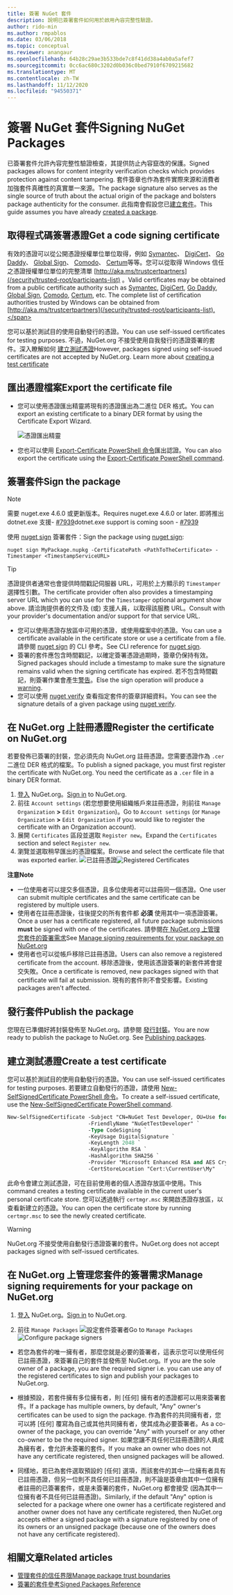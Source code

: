 ```yaml
---
title: 簽署 NuGet 套件
description: 說明已簽署套件如何用於啟用內容完整性驗證。
author: rido-min
ms.author: rmpablos
ms.date: 03/06/2018
ms.topic: conceptual
ms.reviewer: anangaur
ms.openlocfilehash: 64b28c29ae3b533bde7c8f41dd38a4ab0a5afef7
ms.sourcegitcommit: 0cc6ac680c3202d0b036c0bed7910f6709215682
ms.translationtype: MT
ms.contentlocale: zh-TW
ms.lasthandoff: 11/12/2020
ms.locfileid: "94550371"
---
```

# <a name="signing-nuget-packages"></a><span data-ttu-id="8e40a-103">簽署 NuGet 套件</span><span class="sxs-lookup"><span data-stu-id="8e40a-103">Signing NuGet Packages</span></span>

<span data-ttu-id="8e40a-104">已簽署套件允許內容完整性驗證檢查，其提供防止內容竄改的保護。</span><span class="sxs-lookup"><span data-stu-id="8e40a-104">Signed packages allows for content integrity verification checks which provides protection against content tampering.</span></span> <span data-ttu-id="8e40a-105">套件簽章也作為套件實際來源和消費者加強套件真確性的真實單一來源。</span><span class="sxs-lookup"><span data-stu-id="8e40a-105">The package signature also serves as the single source of truth about the actual origin of the package and bolsters package authenticity for the consumer.</span></span> <span data-ttu-id="8e40a-106">此指南會假設您已[建立套件](creating-a-package.md)。</span><span class="sxs-lookup"><span data-stu-id="8e40a-106">This guide assumes you have already [created a package](creating-a-package.md).</span></span>

## <a name="get-a-code-signing-certificate"></a><span data-ttu-id="8e40a-107">取得程式碼簽署憑證</span><span class="sxs-lookup"><span data-stu-id="8e40a-107">Get a code signing certificate</span></span>

<span data-ttu-id="8e40a-108">有效的憑證可以從公開憑證授權單位單位取得，例如 [Symantec](https://trustcenter.websecurity.symantec.com/process/trust/productOptions?productType=SoftwareValidationClass3)、 [DigiCert](https://www.digicert.com/code-signing/)、 [Go Daddy](https://www.godaddy.com/web-security/code-signing-certificate)、 [Global Sign](https://www.globalsign.com/en/code-signing-certificate/)、 [Comodo](https://www.comodo.com/e-commerce/code-signing/code-signing-certificate.php)、 [Certum](https://www.certum.eu/certum/cert,offer_en_open_source_cs.xml)等等。您可以從取得 Windows 信任之憑證授權單位單位的完整清單 [http://aka.ms/trustcertpartners](/security/trusted-root/participants-list) 。</span><span class="sxs-lookup"><span data-stu-id="8e40a-108">Valid certificates may be obtained from a public certificate authority such as [Symantec](https://trustcenter.websecurity.symantec.com/process/trust/productOptions?productType=SoftwareValidationClass3), [DigiCert](https://www.digicert.com/code-signing/), [Go Daddy](https://www.godaddy.com/web-security/code-signing-certificate), [Global Sign](https://www.globalsign.com/en/code-signing-certificate/), [Comodo](https://www.comodo.com/e-commerce/code-signing/code-signing-certificate.php), [Certum](https://www.certum.eu/certum/cert,offer_en_open_source_cs.xml), etc. The complete list of certification authorities trusted by Windows can be obtained from [http://aka.ms/trustcertpartners](/security/trusted-root/participants-list).</span></span>

<span data-ttu-id="8e40a-109">您可以基於測試目的使用自動發行的憑證。</span><span class="sxs-lookup"><span data-stu-id="8e40a-109">You can use self-issued certificates for testing purposes.</span></span> <span data-ttu-id="8e40a-110">不過，NuGet.org 不接受使用自我發行的憑證簽署的套件。深入瞭解如何 [建立測試憑證](#create-a-test-certificate)</span><span class="sxs-lookup"><span data-stu-id="8e40a-110">However, packages signed using self-issued certificates are not accepted by NuGet.org. Learn more about [creating a test certificate](#create-a-test-certificate)</span></span>

## <a name="export-the-certificate-file"></a><span data-ttu-id="8e40a-111">匯出憑證檔案</span><span class="sxs-lookup"><span data-stu-id="8e40a-111">Export the certificate file</span></span>

* <span data-ttu-id="8e40a-112">您可以使用憑證匯出精靈將現有的憑證匯出為二進位 DER 格式。</span><span class="sxs-lookup"><span data-stu-id="8e40a-112">You can export an existing certificate to a binary DER format by using the Certificate Export Wizard.</span></span>

  ![憑證匯出精靈](../reference/media/CertificateExportWizard.png)

* <span data-ttu-id="8e40a-114">您也可以使用 [Export-Certificate PowerShell 命令](/powershell/module/pkiclient/export-certificate)匯出認證。</span><span class="sxs-lookup"><span data-stu-id="8e40a-114">You can also export the certificate using the [Export-Certificate PowerShell command](/powershell/module/pkiclient/export-certificate).</span></span>

## <a name="sign-the-package"></a><span data-ttu-id="8e40a-115">簽署套件</span><span class="sxs-lookup"><span data-stu-id="8e40a-115">Sign the package</span></span>

> [!note]
> <span data-ttu-id="8e40a-116">需要 nuget.exe 4.6.0 或更新版本。</span><span class="sxs-lookup"><span data-stu-id="8e40a-116">Requires nuget.exe 4.6.0 or later.</span></span> <span data-ttu-id="8e40a-117">即將推出 dotnet.exe 支援- [#7939](https://github.com/NuGet/Home/issues/7939)</span><span class="sxs-lookup"><span data-stu-id="8e40a-117">dotnet.exe support is coming soon - [#7939](https://github.com/NuGet/Home/issues/7939)</span></span>

<span data-ttu-id="8e40a-118">使用 [nuget sign](../reference/cli-reference/cli-ref-sign.md) 簽署套件：</span><span class="sxs-lookup"><span data-stu-id="8e40a-118">Sign the package using [nuget sign](../reference/cli-reference/cli-ref-sign.md):</span></span>

```cli
nuget sign MyPackage.nupkg -CertificatePath <PathToTheCertificate> -Timestamper <TimestampServiceURL>
```

> [!Tip]
> <span data-ttu-id="8e40a-119">憑證提供者通常也會提供時間戳記伺服器 URL，可用於上方顯示的 `Timestamper` 選擇性引數。</span><span class="sxs-lookup"><span data-stu-id="8e40a-119">The certificate provider often also provides a timestamping server URL which you can use for the `Timestamper` optional argument show above.</span></span> <span data-ttu-id="8e40a-120">請洽詢提供者的文件及 (或) 支援人員，以取得該服務 URL。</span><span class="sxs-lookup"><span data-stu-id="8e40a-120">Consult with your provider's documentation and/or support for that service URL.</span></span>

* <span data-ttu-id="8e40a-121">您可以使用憑證存放區中可用的憑證，或使用檔案中的憑證。</span><span class="sxs-lookup"><span data-stu-id="8e40a-121">You can use a certificate available in the certificate store or use a certificate from a file.</span></span> <span data-ttu-id="8e40a-122">請參閱 [nuget sign](../reference/cli-reference/cli-ref-sign.md) 的 CLI 參考。</span><span class="sxs-lookup"><span data-stu-id="8e40a-122">See CLI reference for [nuget sign](../reference/cli-reference/cli-ref-sign.md).</span></span>
* <span data-ttu-id="8e40a-123">簽署的套件應包含時間戳記，以確定簽署憑證過期時，簽章仍保持有效。</span><span class="sxs-lookup"><span data-stu-id="8e40a-123">Signed packages should include a timestamp to make sure the signature remains valid when the signing certificate has expired.</span></span> <span data-ttu-id="8e40a-124">若不包含時間戳記，則簽署作業會產生[警告](../reference/errors-and-warnings/NU3002.md)。</span><span class="sxs-lookup"><span data-stu-id="8e40a-124">Else the sign operation will produce a [warning](../reference/errors-and-warnings/NU3002.md).</span></span>
* <span data-ttu-id="8e40a-125">您可以使用 [nuget verify](../reference/cli-reference/cli-ref-verify.md) 查看指定套件的簽章詳細資料。</span><span class="sxs-lookup"><span data-stu-id="8e40a-125">You can see the signature details of a given package using [nuget verify](../reference/cli-reference/cli-ref-verify.md).</span></span>

## <a name="register-the-certificate-on-nugetorg"></a><span data-ttu-id="8e40a-126">在 NuGet.org 上註冊憑證</span><span class="sxs-lookup"><span data-stu-id="8e40a-126">Register the certificate on NuGet.org</span></span>

<span data-ttu-id="8e40a-127">若要發佈已簽署的封裝，您必須先向 NuGet.org 註冊憑證。您需要憑證作為 `.cer` 二進位 DER 格式的檔案。</span><span class="sxs-lookup"><span data-stu-id="8e40a-127">To publish a signed package, you must first register the certificate with NuGet.org. You need the certificate as a `.cer` file in a binary DER format.</span></span>

1. <span data-ttu-id="8e40a-128">[登入](https://www.nuget.org/users/account/LogOn?returnUrl=%2F) NuGet.org。</span><span class="sxs-lookup"><span data-stu-id="8e40a-128">[Sign in](https://www.nuget.org/users/account/LogOn?returnUrl=%2F) to NuGet.org.</span></span>
1. <span data-ttu-id="8e40a-129">前往 `Account settings` (若您想要使用組織帳戶來註冊憑證，則前往 `Manage Organization` **>** `Edit Organization`)。</span><span class="sxs-lookup"><span data-stu-id="8e40a-129">Go to `Account settings` (or `Manage Organization` **>** `Edit Organization` if you would like to register the certificate with an Organization account).</span></span>
1. <span data-ttu-id="8e40a-130">展開 `Certificates` 區段並選取 `Register new`。</span><span class="sxs-lookup"><span data-stu-id="8e40a-130">Expand the `Certificates` section and select `Register new`.</span></span>
1. <span data-ttu-id="8e40a-131">瀏覽並選取稍早匯出的憑證檔案。</span><span class="sxs-lookup"><span data-stu-id="8e40a-131">Browse and select the certficate file that was exported earlier.</span></span>
  <span data-ttu-id="8e40a-132">![已註冊憑證](../reference/media/registered-certs.png)</span><span class="sxs-lookup"><span data-stu-id="8e40a-132">![Registered Certificates](../reference/media/registered-certs.png)</span></span>

<span data-ttu-id="8e40a-133">**注意**</span><span class="sxs-lookup"><span data-stu-id="8e40a-133">**Note**</span></span>
* <span data-ttu-id="8e40a-134">一位使用者可以提交多個憑證，且多位使用者可以註冊同一個憑證。</span><span class="sxs-lookup"><span data-stu-id="8e40a-134">One user can submit multiple certificates and the same certificate can be registered by multiple users.</span></span>
* <span data-ttu-id="8e40a-135">使用者在註冊憑證後，往後提交的所有套件都 **必須** 使用其中一項憑證簽署。</span><span class="sxs-lookup"><span data-stu-id="8e40a-135">Once a user has a certificate registered, all future package submissions **must** be signed with one of the certificates.</span></span> <span data-ttu-id="8e40a-136">請參閱[在 NuGet.org 上管理您套件的簽署需求](#manage-signing-requirements-for-your-package-on-nugetorg)</span><span class="sxs-lookup"><span data-stu-id="8e40a-136">See [Manage signing requirements for your package on NuGet.org](#manage-signing-requirements-for-your-package-on-nugetorg)</span></span>
* <span data-ttu-id="8e40a-137">使用者也可以從帳戶移除已註冊憑證。</span><span class="sxs-lookup"><span data-stu-id="8e40a-137">Users can also remove a registered certificate from the account.</span></span> <span data-ttu-id="8e40a-138">移除憑證後，使用該憑證簽署的新套件將會提交失敗。</span><span class="sxs-lookup"><span data-stu-id="8e40a-138">Once a certificate is removed, new packages signed with that certificate will fail at submission.</span></span> <span data-ttu-id="8e40a-139">現有的套件則不會受影響。</span><span class="sxs-lookup"><span data-stu-id="8e40a-139">Existing packages aren't affected.</span></span>

## <a name="publish-the-package"></a><span data-ttu-id="8e40a-140">發行套件</span><span class="sxs-lookup"><span data-stu-id="8e40a-140">Publish the package</span></span>

<span data-ttu-id="8e40a-141">您現在已準備好將封裝發佈至 NuGet.org。請參閱 [發行封裝](../nuget-org/Publish-a-package.md)。</span><span class="sxs-lookup"><span data-stu-id="8e40a-141">You are now ready to publish the package to NuGet.org. See [Publishing packages](../nuget-org/Publish-a-package.md).</span></span>

## <a name="create-a-test-certificate"></a><span data-ttu-id="8e40a-142">建立測試憑證</span><span class="sxs-lookup"><span data-stu-id="8e40a-142">Create a test certificate</span></span>

<span data-ttu-id="8e40a-143">您可以基於測試目的使用自動發行的憑證。</span><span class="sxs-lookup"><span data-stu-id="8e40a-143">You can use self-issued certificates for testing purposes.</span></span> <span data-ttu-id="8e40a-144">若要建立自動發行的憑證，請使用 [New-SelfSignedCertificate PowerShell 命令](/powershell/module/pkiclient/new-selfsignedcertificate)。</span><span class="sxs-lookup"><span data-stu-id="8e40a-144">To create a self-issued certificate, use the [New-SelfSignedCertificate PowerShell command](/powershell/module/pkiclient/new-selfsignedcertificate).</span></span>

```ps
New-SelfSignedCertificate -Subject "CN=NuGet Test Developer, OU=Use for testing purposes ONLY" `
                          -FriendlyName "NuGetTestDeveloper" `
                          -Type CodeSigning `
                          -KeyUsage DigitalSignature `
                          -KeyLength 2048 `
                          -KeyAlgorithm RSA `
                          -HashAlgorithm SHA256 `
                          -Provider "Microsoft Enhanced RSA and AES Cryptographic Provider" `
                          -CertStoreLocation "Cert:\CurrentUser\My" 
```

<span data-ttu-id="8e40a-145">此命令會建立測試憑證，可在目前使用者的個人憑證存放區中使用。</span><span class="sxs-lookup"><span data-stu-id="8e40a-145">This command creates a testing certificate available in the current user's personal certificate store.</span></span> <span data-ttu-id="8e40a-146">您可以透過執行 `certmgr.msc` 來開啟憑證存放區，以查看新建立的憑證。</span><span class="sxs-lookup"><span data-stu-id="8e40a-146">You can open the certificate store by running `certmgr.msc` to see the newly created certificate.</span></span>

> [!Warning]
> <span data-ttu-id="8e40a-147">NuGet.org 不接受使用自動發行憑證簽署的套件。</span><span class="sxs-lookup"><span data-stu-id="8e40a-147">NuGet.org does not accept packages signed with self-issued certificates.</span></span>

## <a name="manage-signing-requirements-for-your-package-on-nugetorg"></a><span data-ttu-id="8e40a-148">在 NuGet.org 上管理您套件的簽署需求</span><span class="sxs-lookup"><span data-stu-id="8e40a-148">Manage signing requirements for your package on NuGet.org</span></span>
1. <span data-ttu-id="8e40a-149">[登入](https://www.nuget.org/users/account/LogOn?returnUrl=%2F) NuGet.org。</span><span class="sxs-lookup"><span data-stu-id="8e40a-149">[Sign in](https://www.nuget.org/users/account/LogOn?returnUrl=%2F) to NuGet.org.</span></span>

1. <span data-ttu-id="8e40a-150">前往 `Manage Packages` 
   ![設定套件簽署者](../reference/media/configure-package-signers.png)</span><span class="sxs-lookup"><span data-stu-id="8e40a-150">Go to `Manage Packages` 
![Configure package signers](../reference/media/configure-package-signers.png)</span></span>

* <span data-ttu-id="8e40a-151">若您為套件的唯一擁有者，那麼您就是必要的簽署者，這表示您可以使用任何已註冊憑證，來簽署自己的套件並發佈至 NuGet.org。</span><span class="sxs-lookup"><span data-stu-id="8e40a-151">If you are the sole owner of a package, you are the required signer i.e. you can use any of the registered certificates to sign and publish your packages to NuGet.org.</span></span>

* <span data-ttu-id="8e40a-152">根據預設，若套件擁有多位擁有者，則 [任何] 擁有者的憑證都可以用來簽署套件。</span><span class="sxs-lookup"><span data-stu-id="8e40a-152">If a package has multiple owners, by default, "Any" owner's certificates can be used to sign the package.</span></span> <span data-ttu-id="8e40a-153">作為套件的共同擁有者，您可以將 [任何] 覆寫為自己或其他共同擁有者，使其成為必要簽署者。</span><span class="sxs-lookup"><span data-stu-id="8e40a-153">As a co-owner of the package, you can override "Any" with yourself or any other co-owner to be the required signer.</span></span> <span data-ttu-id="8e40a-154">如果您讓不具任何已註冊憑證的人員成為擁有者，會允許未簽署的套件。</span><span class="sxs-lookup"><span data-stu-id="8e40a-154">If you make an owner  who does not have any certificate registered, then unsigned packages will be allowed.</span></span> 

* <span data-ttu-id="8e40a-155">同樣地，若已為套件選取預設的 [任何] 選項，而該套件的其中一位擁有者具有已註冊憑證，但另一位則不具任何已註冊憑證，則不論是簽章由其中一位擁有者註冊的已簽署套件，或是未簽署的套件，NuGet.org 都會接受 (因為其中一位擁有者不具任何已註冊憑證)。</span><span class="sxs-lookup"><span data-stu-id="8e40a-155">Similarly, if the default "Any" option is selected for a package where one owner has a certificate registered and another owner does not have any certificate registered, then NuGet.org accepts either a signed package with a signature registered by one of its owners or an unsigned package (because one of the owners does not have any certificate registered).</span></span>

## <a name="related-articles"></a><span data-ttu-id="8e40a-156">相關文章</span><span class="sxs-lookup"><span data-stu-id="8e40a-156">Related articles</span></span>

- [<span data-ttu-id="8e40a-157">管理套件的信任界限</span><span class="sxs-lookup"><span data-stu-id="8e40a-157">Manage package trust boundaries</span></span>](../consume-packages/installing-signed-packages.md)
- [<span data-ttu-id="8e40a-158">簽署的套件參考</span><span class="sxs-lookup"><span data-stu-id="8e40a-158">Signed Packages Reference</span></span>](../reference/Signed-Packages-Reference.md)